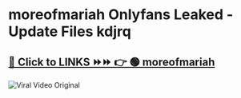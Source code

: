 
 # moreofmariah Onlyfans Leaked - Update Files kdjrq

## <h2><a href="https://clipsfans.com/moreofmariah&ref=git">🔗 Click to LINKS ⏩⏩ 👉 🟢 moreofmariah </a></h2>

<a href="https://clipsfans.com/moreofmariah&ref=git" rel="nofollow" data-target="animated-image.originalLink"><img src="https://i.ibb.co.com/xMMVF88/686577567.gif" alt="Viral Video Original" style="max-width: 100%; display: inline-block;" data-target="animated-image.originalImage"></a>

